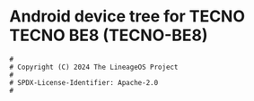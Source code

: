 # Android device tree for TECNO TECNO BE8 (TECNO-BE8)

```
#
# Copyright (C) 2024 The LineageOS Project
#
# SPDX-License-Identifier: Apache-2.0
#
```
